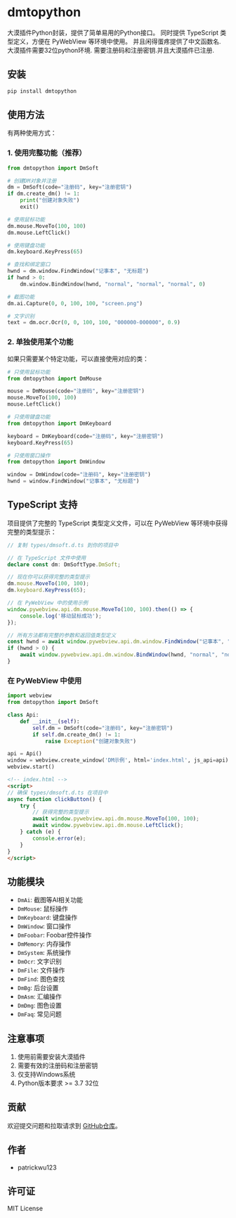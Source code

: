 # dmtopython

大漠插件Python封装，提供了简单易用的Python接口。
同时提供 TypeScript 类型定义，方便在 PyWebView 等环境中使用。
并且闲得蛋疼提供了中文函数名.
大漠插件需要32位python环境.
需要注册码和注册密钥.并且大漠插件已注册.

## 安装

```bash
pip install dmtopython
```

## 使用方法

有两种使用方式：

### 1. 使用完整功能（推荐）

```python
from dmtopython import DmSoft

# 创建DM对象并注册
dm = DmSoft(code="注册码", key="注册密钥")
if dm.create_dm() != 1:
    print("创建对象失败")
    exit()

# 使用鼠标功能
dm.mouse.MoveTo(100, 100)
dm.mouse.LeftClick()

# 使用键盘功能
dm.keyboard.KeyPress(65)

# 查找和绑定窗口
hwnd = dm.window.FindWindow("记事本", "无标题")
if hwnd > 0:
    dm.window.BindWindow(hwnd, "normal", "normal", "normal", 0)

# 截图功能
dm.ai.Capture(0, 0, 100, 100, "screen.png")

# 文字识别
text = dm.ocr.Ocr(0, 0, 100, 100, "000000-000000", 0.9)
```

### 2. 单独使用某个功能

如果只需要某个特定功能，可以直接使用对应的类：

```python
# 只使用鼠标功能
from dmtopython import DmMouse

mouse = DmMouse(code="注册码", key="注册密钥")
mouse.MoveTo(100, 100)
mouse.LeftClick()

# 只使用键盘功能
from dmtopython import DmKeyboard

keyboard = DmKeyboard(code="注册码", key="注册密钥")
keyboard.KeyPress(65)

# 只使用窗口操作
from dmtopython import DmWindow

window = DmWindow(code="注册码", key="注册密钥")
hwnd = window.FindWindow("记事本", "无标题")
```
## TypeScript 支持

项目提供了完整的 TypeScript 类型定义文件，可以在 PyWebView 等环境中获得完整的类型提示：

```typescript
// 复制 types/dmsoft.d.ts 到你的项目中

// 在 TypeScript 文件中使用
declare const dm: DmSoftType.DmSoft;

// 现在你可以获得完整的类型提示
dm.mouse.MoveTo(100, 100);
dm.keyboard.KeyPress(65);

// 在 PyWebView 中的使用示例
window.pywebview.api.dm.mouse.MoveTo(100, 100).then(() => {
    console.log('移动鼠标成功');
});

// 所有方法都有完整的参数和返回值类型定义
const hwnd = await window.pywebview.api.dm.window.FindWindow("记事本", "无标题");
if (hwnd > 0) {
    await window.pywebview.api.dm.window.BindWindow(hwnd, "normal", "normal", "normal", 0);
}
```

### 在 PyWebView 中使用

```python
import webview
from dmtopython import DmSoft

class Api:
    def __init__(self):
        self.dm = DmSoft(code="注册码", key="注册密钥")
        if self.dm.create_dm() != 1:
            raise Exception("创建对象失败")

api = Api()
window = webview.create_window('DM示例', html='index.html', js_api=api)
webview.start()
```

```html
<!-- index.html -->
<script>
// 确保 types/dmsoft.d.ts 在项目中
async function clickButton() {
    try {
        // 获得完整的类型提示
        await window.pywebview.api.dm.mouse.MoveTo(100, 100);
        await window.pywebview.api.dm.mouse.LeftClick();
    } catch (e) {
        console.error(e);
    }
}
</script>
```

## 功能模块

- `DmAi`: 截图等AI相关功能
- `DmMouse`: 鼠标操作
- `DmKeyboard`: 键盘操作
- `DmWindow`: 窗口操作
- `DmFoobar`: Foobar控件操作
- `DmMemory`: 内存操作
- `DmSystem`: 系统操作
- `DmOcr`: 文字识别
- `DmFile`: 文件操作
- `DmFind`: 图色查找
- `DmBg`: 后台设置
- `DmAsm`: 汇编操作
- `DmDmg`: 图色设置
- `DmFaq`: 常见问题

## 注意事项

1. 使用前需要安装大漠插件
2. 需要有效的注册码和注册密钥
3. 仅支持Windows系统
4. Python版本要求 >= 3.7 32位

## 贡献

欢迎提交问题和拉取请求到 [GitHub仓库](https://github.com/patrickwu123/dmtopython)。

## 作者

- patrickwu123

## 许可证

MIT License 